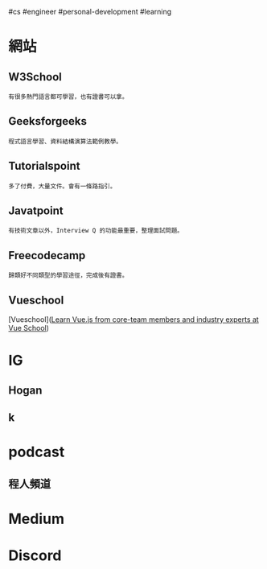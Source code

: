 #cs #engineer #personal-development #learning 

# 網站

## W3School
	有很多熱門語言都可學習，也有證書可以拿。

## Geeksforgeeks
	程式語言學習、資料結構演算法範例教學。

## Tutorialspoint
	多了付費，大量文件。會有一條路指引。

## Javatpoint
	有技術文章以外，Interview Q 的功能最重要，整理面試問題。

## Freecodecamp
	歸類好不同類型的學習途徑，完成後有證書。

## Vueschool
[Vueschool]([Learn Vue.js from core-team members and industry experts at Vue School](https://vueschool.io/))

# IG
## Hogan
## k

# podcast
## 程人頻道

# Medium

# Discord

